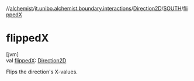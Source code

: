 //[alchemist](../../../../index.md)/[it.unibo.alchemist.boundary.interactions](../../index.md)/[Direction2D](../index.md)/[SOUTH](index.md)/[flippedX](flipped-x.md)

# flippedX

[jvm]\
val [flippedX](flipped-x.md): [Direction2D](../index.md)

Flips the direction's X-values.
